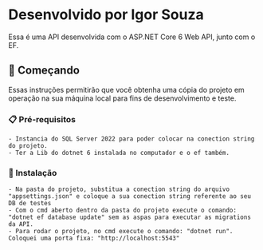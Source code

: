 # Desenvolvido por Igor Souza

Essa é uma API desenvolvida com o ASP.NET Core 6 Web API, junto com o EF.

## 🚀 Começando

Essas instruções permitirão que você obtenha uma cópia do projeto em operação na sua máquina local para fins de desenvolvimento e teste.

### 📋 Pré-requisitos

```
- Instancia do SQL Server 2022 para poder colocar na conection string do projeto.
- Ter a Lib do dotnet 6 instalada no computador e o ef também.

```

### 🔧 Instalação

```
- Na pasta do projeto, substitua a conection string do arquivo "appsettings.json" e coloque a sua conection string referente ao seu DB de testes
- Com o cmd aberto dentro da pasta do projeto execute o comando: "dotnet ef database update" sem as aspas para executar as migrations da API.
- Para rodar o projeto, no cmd execute o comando: "dotnet run". Coloquei uma porta fixa: "http://localhost:5543"

```


